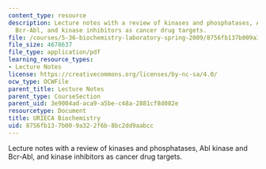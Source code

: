 ```yaml
---
content_type: resource
description: Lecture notes with a review of kinases and phosphatases, Abl kinase and
  Bcr-Abl, and kinase inhibitors as cancer drug targets.
file: /courses/5-36-biochemistry-laboratory-spring-2009/8756fb137b009a322f6b8bc2dd9aabcc_Slides1.pdf
file_size: 4678637
file_type: application/pdf
learning_resource_types:
- Lecture Notes
license: https://creativecommons.org/licenses/by-nc-sa/4.0/
ocw_type: OCWFile
parent_title: Lecture Notes
parent_type: CourseSection
parent_uid: 3e9004ad-aca9-a5be-c48a-2881cf8d082e
resourcetype: Document
title: URIECA Biochemistry
uid: 8756fb13-7b00-9a32-2f6b-8bc2dd9aabcc
---
```

Lecture notes with a review of kinases and phosphatases, Abl kinase and Bcr-Abl, and kinase inhibitors as cancer drug targets.